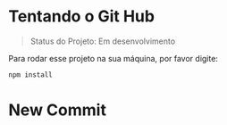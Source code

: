 <h1>Tentando o Git Hub</h1>

> Status do Projeto: Em desenvolvimento

Para rodar esse projeto na sua máquina, por favor digite:

```
npm install
```
# New Commit

